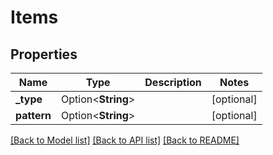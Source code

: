 # Items

## Properties

Name | Type | Description | Notes
------------ | ------------- | ------------- | -------------
**_type** | Option<**String**> |  | [optional]
**pattern** | Option<**String**> |  | [optional]

[[Back to Model list]](../README.md#documentation-for-models) [[Back to API list]](../README.md#documentation-for-api-endpoints) [[Back to README]](../README.md)


